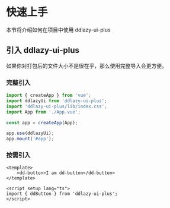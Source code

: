 # 快速上手

本节将介绍如何在项目中使用 ddlazy-ui-plus

## 引入 ddlazy-ui-plus

如果你对打包后的文件大小不是很在乎，那么使用完整导入会更方便。

### 完整引入

```js
import { createApp } from 'vue';
import ddlazyUi from 'ddlazy-ui-plus';
import 'ddlazy-ui-plus/lib/index.css';
import App from './App.vue';

const app = createApp(App);

app.use(ddlazyUi);
app.mount('#app');
```

### 按需引入

```vue
<template>
	<dd-button>I am dd-button</dd-button>
</template>

<script setup lang="ts">
import { ddButton } from 'ddlazy-ui-plus';
</script>
```

